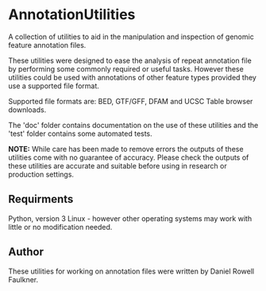# AnnotationUtilities
A collection of utilities to aid in the manipulation and inspection of genomic feature annotation files.

These utilities were designed to ease the analysis of repeat annotation file by performing some commonly required or useful tasks. However these utilities could be used with annotations of other feature types provided they use a supported file format.

Supported file formats are: BED, GTF/GFF, DFAM and UCSC Table browser downloads.

The 'doc' folder contains documentation on the use of these utilities and the 'test' folder contains some automated tests.

**NOTE:** While care has been made to remove errors the outputs of these utilities come with no guarantee of accuracy. Please check the outputs of these utilities are accurate and suitable before using in research or production settings.

## Requirments
Python, version 3
Linux - however other operating systems may work with little or no modification needed.

## Author

These utilities for working on annotation files were written by Daniel Rowell Faulkner.
